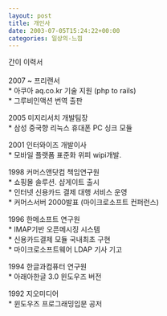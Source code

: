 ```yaml
---
layout: post
title: 개인사
date: 2003-07-05T15:24:22+00:00
categories: 일상의-느낌
---
```

<p>간이 이력서<br /><br />2007 ~ 프리랜서<br />* 아쿠아 aq.co.kr 기술 지원&nbsp;(php to rails)<br />* 그루비인액션 번역 출판<br /></p>
<p>2005 미지리서치 개발팀장<br />* 삼성 중국향 리눅스 휴대폰 PC 싱크 모듈</p>
<p>2001 인터와이즈 개발이사 <br />* 모바일 플랫폼 표준화 위피 wipi개발. </p>
<p>1998 커머스앤닷컴 책임연구원&nbsp; <br />* 쇼핑몰 솔루션. 샵게이트 출시<br />* 인터넷 신용카드 결제 대행 서비스 운영<br />* 커머스서버 2000발표 (마이크로소프트 컨퍼런스)</p>
<p>1996 한메소프트 연구원 <br />* IMAP기반 오픈메시징 시스템<br />* 신용카드결제 모듈 국내최초 구현<br />* 마이크로소프트웨어 LDAP 기사 기고</p>
<p>1994 한글과컴퓨터 연구원 <br />* 아래아한글 3.0 윈도우즈 버전</p>
<p>1992 지오미디어 <br />* 윈도우즈 프로그래밍입문 공저</p>
